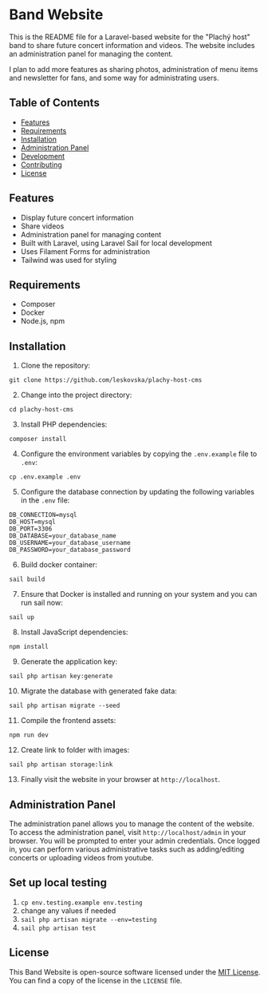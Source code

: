 # Band Website

This is the README file for a Laravel-based website 
for the "Plachý host" band to share future concert information and videos. 
The website includes an administration panel for managing 
the content.

I plan to add more features as sharing photos, 
administration of menu items and newsletter for fans, and some
way for administrating users.

## Table of Contents

- [Features](#features)
- [Requirements](#requirements)
- [Installation](#installation)
- [Administration Panel](#administration-panel)
- [Development](#development)
- [Contributing](#contributing)
- [License](#license)

## Features

- Display future concert information
- Share videos
- Administration panel for managing content
- Built with Laravel, using Laravel Sail for local development
- Uses Filament Forms for administration
- Tailwind was used for styling

## Requirements

- Composer
- Docker
- Node.js, npm

## Installation

1. Clone the repository:

```
git clone https://github.com/leskovska/plachy-host-cms
```

2. Change into the project directory:

```
cd plachy-host-cms
```

3. Install PHP dependencies:

```
composer install
```

4. Configure the environment variables by copying the `.env.example` file to `.env`:

```
cp .env.example .env
```

5. Configure the database connection by updating the following variables in the `.env` file:

```
DB_CONNECTION=mysql
DB_HOST=mysql
DB_PORT=3306
DB_DATABASE=your_database_name
DB_USERNAME=your_database_username
DB_PASSWORD=your_database_password
```

6. Build docker container:

```
sail build
```

7. Ensure that Docker is installed and running on your system and you can run sail now:

```
sail up
```

8. Install JavaScript dependencies:

```
npm install
```

9. Generate the application key:

```
sail php artisan key:generate
```

10. Migrate the database with generated fake data:

```
sail php artisan migrate --seed
```

11. Compile the frontend assets:

```
npm run dev
```

12. Create link to folder with images:

```
sail php artisan storage:link
```

13. Finally visit the website in your browser at `http://localhost`.

## Administration Panel

The administration panel allows you to manage the content of the website. 
To access the administration panel, visit `http://localhost/admin` in your browser. 
You will be prompted to enter your admin credentials.
Once logged in, you can perform various administrative 
tasks such as adding/editing concerts or 
uploading videos from youtube.


## Set up local testing

1. ```cp env.testing.example env.testing```
2. change any values if needed
3. ```sail php artisan migrate --env=testing```
4. ```sail php artisan test```

## License

This Band Website is open-source software licensed under the [MIT License](https://opensource.org/licenses/MIT). You can find a copy of the license in the `LICENSE` file.
